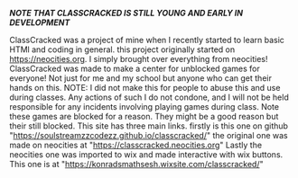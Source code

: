 ***NOTE THAT CLASSCRACKED IS STILL YOUNG AND EARLY IN DEVELOPMENT***

ClassCracked was a project of mine when I recently started to learn basic HTMl and coding in general.
this project originally started on https://neocities.org. I simply brought over everything from neocities! 
ClassCracked was made to make a center for unblocked games for everyone! Not just for me and my school but anyone who can get their hands on this.
NOTE: I did not make this for people to abuse this and use during classes. Any actions of such I do not condone, and I will not be held
responsible for any incidents involving playing games during class. Note these games are blocked for a reason. They might be a good reason but their still
blocked. This site has three main links. firstly is this one on github "https://soulstreamzzcodezz.github.io/classcracked/" the  original one was made on neocities at "https://classcracked.neocities.org"
Lastly the neocities one was imported to wix and made interactive with wix buttons. This one is at "https://konradsmathsesh.wixsite.com/classcracked/"
